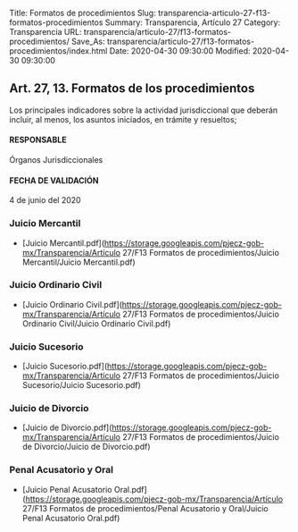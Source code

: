 Title: Formatos de procedimientos
Slug: transparencia-articulo-27-f13-formatos-procedimientos
Summary: Transparencia, Artículo 27
Category: Transparencia
URL: transparencia/articulo-27/f13-formatos-procedimientos/
Save_As: transparencia/articulo-27/f13-formatos-procedimientos/index.html
Date: 2020-04-30 09:30:00
Modified: 2020-04-30 09:30:00


## Art. 27, 13. Formatos de los procedimientos 

Los principales indicadores sobre la actividad jurisdiccional que deberán incluir, al menos, los asuntos iniciados, en trámite y resueltos;

#### RESPONSABLE

Órganos Jurisdiccionales 

#### FECHA DE VALIDACIÓN

4 de junio del 2020


### Juicio Mercantil


* [Juicio Mercantil.pdf](https://storage.googleapis.com/pjecz-gob-mx/Transparencia/Artículo 27/F13 Formatos de procedimientos/Juicio Mercantil/Juicio Mercantil.pdf)


### Juicio Ordinario Civil


* [Juicio Ordinario Civil.pdf](https://storage.googleapis.com/pjecz-gob-mx/Transparencia/Artículo 27/F13 Formatos de procedimientos/Juicio Ordinario Civil/Juicio Ordinario Civil.pdf)


### Juicio Sucesorio


* [Juicio Sucesorio.pdf](https://storage.googleapis.com/pjecz-gob-mx/Transparencia/Artículo 27/F13 Formatos de procedimientos/Juicio Sucesorio/Juicio Sucesorio.pdf)


### Juicio de Divorcio


* [Juicio de Divorcio.pdf](https://storage.googleapis.com/pjecz-gob-mx/Transparencia/Artículo 27/F13 Formatos de procedimientos/Juicio de Divorcio/Juicio de Divorcio.pdf)


### Penal Acusatorio y Oral


* [Juicio Penal  Acusatorio Oral.pdf](https://storage.googleapis.com/pjecz-gob-mx/Transparencia/Artículo 27/F13 Formatos de procedimientos/Penal Acusatorio y Oral/Juicio Penal  Acusatorio Oral.pdf)


